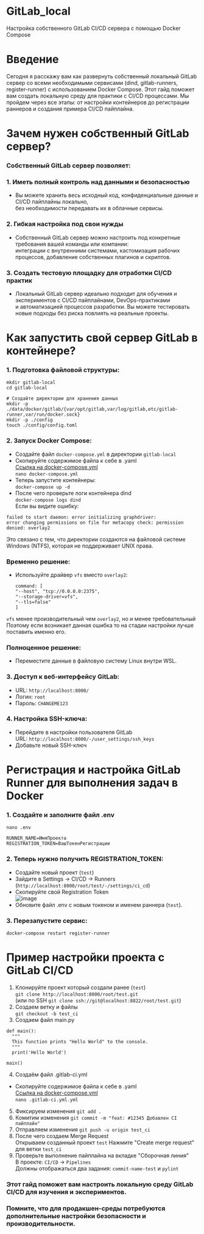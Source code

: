 # GitLab_local
Настройка собственного GitLab CI/CD сервера с помощью Docker Compose

# Введение
Сегодня я расскажу вам как развернуть собственный локальный GitLab сервер со всеми необходимыми сервисами (dind, gitlab-runners, register-runner) с использованием Docker Compose.
Этот гайд поможет вам создать локальную среду для практики с CI/CD процессами. Мы пройдем через все этапы: от настройки контейнеров до регистрации раннеров и создания примера CI/CD пайплайна.  

# Зачем нужен собственный GitLab сервер?
### Собственный GitLab сервер позволяет:  
### 1. Иметь полный контроль над данными и безопасностью  
 - Вы можете хранить весь исходный код, конфиденциальные данные и CI/CD пайплайны локально,  
   без необходимости передавать их в облачные сервисы.  
### 2. Гибкая настройка под свои нужды  
 - Собственный GitLab сервер можно настроить под конкретные требования вашей команды или компании:  
   интеграции с внутренними системами, кастомизация рабочих процессов, добавление собственных плагинов и скриптов.  
### 3. Создать тестовую площадку для отработки CI/CD практик  
 - Локальный GitLab сервер идеально подходит для обучения и экспериментов с CI/CD пайплайнами, DevOps-практиками  
   и автоматизацией процессов разработки. Вы можете тестировать новые подходы без риска повлиять на реальные проекты.  

# Как запустить свой сервер GitLab в контейнере?  

### 1. Подготовка файловой структуры:  
```
mkdir gitlab-local
cd gitlab-local

# Создайте директории для хранения данных
mkdir -p ./data/docker/gitlab/{var/opt/gitlab,var/log/gitlab,etc/gitlab-runner,var/run/docker.sock}
mkdir -p ./config
touch ./config/config.toml
```
### 2. Запуск Docker Compose:  
- Создайте файл ```docker-compose.yml``` в директории ```gitlab-local```  
- Скопируйте содержимое файла к себе в .yaml  
 [Ссылка на docker-compose.yml](https://github.com/MichailFedyaev/GitLab_local/blob/main/docker-compose.yml)  
 ```nano docker-compose.yml```  
- Теперь запустите контейнеры:  
 ```docker-compose up -d```  
- После чего проверьте логи контейнера dind  
 ```docker-compose logs dind```  
 Если вы видите ошибку:  
 ```
 failed to start daemon: error initializing graphdriver:  
 error changing permissions on file for metacopy check: permission denied: overlay2
 ```  
 Это связано с тем, что директории создаются на файловой системе Windows (NTFS), которая не поддерживает UNIX права.  
 ### Временно решение:  
 - Используйте драйвер ```vfs``` вместо ```overlay2```:  
    ```  
    command: [  
    "--host", "tcp://0.0.0.0:2375",  
    "--storage-driver=vfs",  
    "--tls=false"  
    ]
    ```  
```vfs``` менее производительный чем ```overlay2```, но и менее требовательный  
Поэтому если возникает данная ошибка то на стадии настройки лучше поставить именно его.   
### Полноценное решение:  
 - Переместите данные в файловую систему Linux внутри WSL.  
### 3. Доступ к веб-интерфейсу GitLab:  
- URL: ```http://localhost:8000/```
- Логин: ```root```
- Пароль: ```CHANGEME123```

### 4. Настройка SSH-ключа:
- Перейдите в настройки пользователя GitLab  
   URL: ```http://localhost:8000/-/user_settings/ssh_keys```  
- Добавьте новый SSH-ключ  

# Регистрация и настройка GitLab Runner для выполнения задач в Docker

### 1. Создайте и заполните файл .env 
```
nano .env  

RUNNER_NAME=ИмяПроекта  
REGISTRATION_TOKEN=ВашТокенРегистрации  
```
### 2. Теперь нужно получить REGISTRATION_TOKEN:
- Создайте новый проект (```test```)  
- Зайдите в Settings → CI/CD → Runners (```http://localhost:8000/root/test/-/settings/ci_cd```)  
- Скопируйте свой Registration Token  
  ![image](https://github.com/user-attachments/assets/d7da7a74-0be7-49a9-a6d1-a8f56d5994fd)  
- Обновите файл .env с новым токеном и именем раннера (```test```).

### 3. Перезапустите сервис:  
```docker-compose restart register-runner```

# Пример настройки проекта с GitLab CI/CD  
1. Клонируйте проект который создали ранее (```test```)  
  ```git clone http://localhost:8000/root/test.git```  
  (или по SSH ```git clone ssh://git@localhost:8822/root/test.git```)  
2. Создаем ветку и файлы  
  ```git checkout -b test_ci```  
3. Создаем файл main.py  
  ```
  def main():
    """
    This function prints "Hello World" to the console.
    """
    print('Hello World')

  main()
  ```  
4. Создаём файл .gitlab-ci.yml  
- Скопируйте содержимое файла к себе в .yaml  
  [Ссылка на docker-compose.yml](https://github.com/MichailFedyaev/GitLab_local/blob/main/docker-compose.yml)  
  ```nano .gitlab-ci.yml.yml```  
5. Фиксируем изменения ```git add .```  
6. Комитим изменения ```git commit -m "feat: #12345 Добавлен CI пайплайн"```  
7. Отправляем изменения ```git push -u origin test_ci```  
8. После чего создаем Merge Request  
  Открываем созданный проект ```test```
  Нажмите "Create merge request" для ветки ```test_ci```
9. Проверьте выполнение пайплайна на вкладке "Сборочная линия"  
  В проекте: ```CI/CD``` → ```Pipelines```  
  Должны отображаться два задания: ```commit-name-test``` и ```pylint```  

### Этот гайд поможет вам настроить локальную среду GitLab CI/CD для изучения и экспериментов.  
### Помните, что для продакшен-среды потребуются дополнительные настройки безопасности и производительности.
